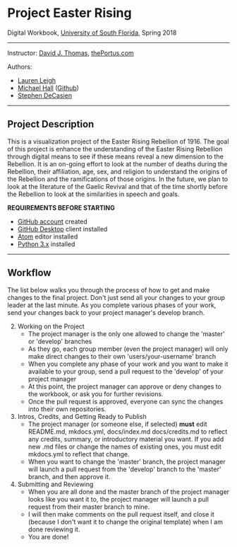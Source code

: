 # Project Easter Rising
Digital Workbook, [University of South Florida](http://www.usf.edu/), Spring 2018

---

Instructor: [David J. Thomas](mailto::davidjthomas@usf.edu), [thePortus.com](http://thePortus.com/)

Authors:
+ [Lauren Leigh](laurenleigh@mail.usf.edu)
+ [Michael Hall](mhall11@mail.usf.edu) ([Github](https://github.com/mhall11))
+ [Stephen DeCasien](decasien@mail.usf.edu)
---

## Project Description 
This is a visualization project of the Easter Rising Rebellion of 1916. The goal of this project is enhance the understanding of the Easter Rising Rebellion through digital means to see if these means reveal a new dimension to the Rebellion. It is an on-going effort to look at the number of deaths during the Rebellion, their affiliation, age, sex, and religion to understand the origins of the Rebellion and the ramifications of those origins. In the future, we plan to look at the literature of the Gaelic Revival and that of the time shortly before the Rebellion to look at the similarities in speech and goals.



**REQUIREMENTS BEFORE STARTING**
+ [GitHub account](https://github.com) created
+ [GitHub Desktop](https://desktop.github.com) client installed
+ [Atom](https://atom.io) editor installed
+ [Python 3.x](https://www.python.org/) installed


---

## Workflow

The list below walks you through the process of how to get and make changes to the final project. Don't just send all your changes to your group leader at the last minute. As you complete various phases of your work, send your changes back to your project manager's develop branch.

2. Working on the Project
    * The project manager is the only one allowed to change the 'master' or 'develop' branches
    * As they go, each group member (even the project manager) will only make direct changes to their own 'users/your-username' branch
    * When you complete any phase of your work and you want to make it available to your group, send a pull request to the 'develop' of your project manager
    * At this point, the project manager can approve or deny changes to the workbook, or ask you for further revisions.
    * Once the pull request is approved, everyone can sync the changes into their own repositories.
3. Intros, Credits, and Getting Ready to Publish
    * The project manager (or someone else, if selected) **must** edit README.md, mkdocs.yml, docs/index.md docs/credits.md to reflect any credits, summary, or introductory material you want. If you add new .md files or change the names of existing ones, you must edit mkdocs.yml to reflect that change.
    * When you want to change the 'master' branch, the project manager will launch a pull request from the 'develop' branch to the 'master' branch, and then approve it.
3. Submitting and Reviewing
    * When you are all done and the master branch of the project manager looks like you want it to, the project manager will launch a pull request from their master branch to mine.
    * I will then make comments on the pull request itself, and close it (because I don't want it to change the original template) when I am done reviewing it.
    * You are done!

